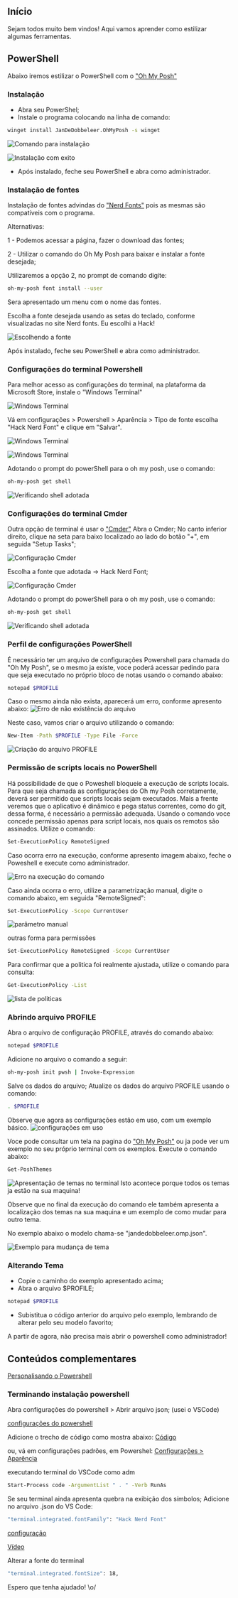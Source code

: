 ## Início
Sejam  todos muito bem vindos!
Aqui vamos aprender como estilizar algumas ferramentas.

## PowerShell
Abaixo iremos estilizar o PowerShell com o ["Oh My Posh"](https://ohmyposh.dev)

### Instalação
- Abra seu PowerShel;
- Instale o programa colocando na linha de comando:
```bash
winget install JanDeDobbeleer.OhMyPosh -s winget 
```
![Comando para instalação](./imagens/OhMyPosh/1_primeiroComandoInstalacao.png)

![Instalação com exito](./imagens/OhMyPosh/2_instaladoComExito.png)

- Após instalado, feche seu PowerShell e abra como administrador.

### Instalação de fontes
Instalação de fontes advindas do ["Nerd Fonts"](https://www.nerdfonts.com/) pois as mesmas são compatíveis com o programa.

Alternativas:

1 - Podemos acessar a página, fazer o download das fontes;

2 - Utilizar o comando do Oh My Posh para baixar e instalar a fonte desejada;

Utilizaremos a opção 2, no prompt de comando digite:
```bash
oh-my-posh font install --user
```
Sera apresentado um menu com o nome das fontes. 

Escolha a fonte desejada usando as setas do teclado, conforme visualizadas no site Nerd fonts.
Eu escolhi a Hack!

![Escolhendo a fonte](./imagens/OhMyPosh/3_instalacaoDeFonteHack.png)

Após instalado, feche seu PowerShell e abra como administrador.

### Configurações do terminal Powershell
Para melhor acesso as configurações do terminal, na plataforma da Microsoft Store, instale o "Windows Terminal"

![Windows Terminal](./imagens/OhMyPosh/4_windowsTerminal.png)

Vá em configurações > Powershell > Aparência > Tipo de fonte escolha "Hack Nerd Font" e clique em "Salvar".

![Windows Terminal](./imagens/OhMyPosh/5_configuracoesPowerShel.png)

![Windows Terminal](./imagens/OhMyPosh/6_escolhaDaFonte.png)

Adotando o prompt do powerShell para o oh my posh, use o comando:
```bash
oh-my-posh get shell
```
![Verificando shell adotada](./imagens/OhMyPosh/9_verificandoShellAdotada.png)

### Configurações do terminal Cmder
Outra opção de terminal é usar o ["Cmder"](https://cmder.app)
Abra o Cmder;
No canto inferior direito, clique na seta para baixo localizado ao lado do botão "+", em seguida "Setup Tasks";

![Configuração Cmder](./imagens/OhMyPosh/7_configuracaoCmder.png)

Escolha a fonte que adotada -> Hack Nerd Font;

![Configuração Cmder](./imagens/OhMyPosh/8_escolhaDaFonteCmder.png)

Adotando o prompt do powerShell para o oh my posh, use o comando:
```bash
oh-my-posh get shell
```
![Verificando shell adotada](./imagens/OhMyPosh/10_verificandoShellAdotadaCmder.png)

### Perfil de configurações PowerShell
É necessário ter um arquivo de configurações Powershell para chamada do "Oh My Posh", se o mesmo ja existe, voce poderá acessar pedindo para que seja executado no próprio bloco de notas usando o comando abaixo:
```bash
notepad $PROFILE
```
Caso o mesmo ainda não exista, aparecerá um erro, conforme apresento abaixo:
![Erro de não existência do arquivo](./imagens/OhMyPosh/11_erroNaoEncontradoArquivo.png)

Neste caso, vamos criar o arquivo utilizando o comando:
```bash
New-Item -Path $PROFILE -Type File -Force
```
![Criação do arquivo PROFILE](./imagens/OhMyPosh/12_criacaoDoArquivoProfile.png)

### Permissão de scripts locais no PowerShell
Há possibilidade de que o Poweshell bloqueie a execução de scripts locais.
Para que seja chamada as configurações do Oh my Posh corretamente, deverá ser permitido que scripts locais sejam executados. Mais a frente veremos que o aplicativo é dinâmico e pega status correntes, como do git, dessa forma, é necessário a permissão adequada.
Usando o comando voce concede permissão apenas para script locais, nos quais os remotos são assinados.
Utilize o comando:
```bash
Set-ExecutionPolicy RemoteSigned
```
Caso ocorra erro na execução, conforme apresento imagem abaixo, feche o Poweshell e execute como administrador.

![Erro na execução do comando](./imagens/OhMyPosh/13_erroUsarComoAdmin.png)

Caso ainda ocorra o erro, utilize a parametrização manual, digite o comando abaixo, em seguida "RemoteSigned":
```bash
Set-ExecutionPolicy -Scope CurrentUser
```
![parâmetro manual](./imagens/OhMyPosh/14_outraAbordagempowershell.png)

outras forma para permissões
```bash
Set-ExecutionPolicy RemoteSigned -Scope CurrentUser
```

Para confirmar que a politica foi realmente ajustada, utilize o comando para consulta:

```bash
Get-ExecutionPolicy -List
```
![lista de politicas](./imagens/OhMyPosh/15_listaDaPolitica.png)

### Abrindo arquivo PROFILE
Abra o arquivo de configuração PROFILE, através do comando abaixo:
```bash
notepad $PROFILE
```
Adicione no arquivo o comando a seguir:
```bash
oh-my-posh init pwsh | Invoke-Expression
```
Salve os dados do arquivo;
Atualize os dados do arquivo PROFILE usando o comando:
```bash
. $PROFILE
```
Observe que agora as configurações estão em uso, com um exemplo básico.
![configurações em uso](./imagens/OhMyPosh/16_ohMyPoshEmUso.png)

Voce pode consultar um tela na pagina do ["Oh My Posh"](https://ohmyposh.dev/docs/themes) ou ja pode ver um exemplo no seu próprio terminal com os exemplos. Execute o comando abaixo:
```bash
Get-PoshThemes
```
![Apresentação de temas no terminal](./imagens/OhMyPosh/17_listaDeTemas.png)
Isto acontece porque todos os temas ja estão na sua maquina! 

Observe que no final da execução do comando ele também apresenta a localizaçào dos temas na sua maquina e um exemplo de como mudar para outro tema. 

No exemplo abaixo o modelo chama-se "jandedobbeleer.omp.json".

![Exemplo para mudança de tema](./imagens/OhMyPosh/18_exemploMudancaTema.png)

### Alterando Tema
- Copie o caminho do exemplo apresentado acima;
- Abra o arquivo $PROFILE;
```bash
notepad $PROFILE
```
- Subistitua o código anterior do arquivo pelo exemplo, lembrando de alterar pelo seu modelo favorito;

A partir de agora, não precisa mais abrir o powershell como administrador!



## Conteúdos complementares
[Personalisando o Powershell](https://www.youtube.com/watch?v=yLg5k0BT2tc)

### Terminando instalação powershell

Abra configurações do powershell > Abrir arquivo json; (usei o VSCode)

[configurações do powershell](./imagens/OhMyPosh/20_configuracoesDoPowershell.png)

Adicione o trecho de código como mostra abaixo:
[Código](./imagens/OhMyPosh/21_configuracaoPadraoPowershell.png)

ou, vá em configurações padrões, em Powershel:
[Configurações > Aparência](./imagens/OhMyPosh/22_aparencia.png)

executando terminal do VSCode como adm
```bash
Start-Process code -ArgumentList " . " -Verb RunAs
```

Se seu terminal ainda apresenta quebra na exibição dos símbolos;
Adicione no arquivo .json do VS Code:

```bash
"terminal.integrated.fontFamily": "Hack Nerd Font"
```
[configuração](./imagens/OhMyPosh/23_configuracaoTerminalVSCode.png)

[Vídeo](https://www.youtube.com/watch?v=-6YVarfmw48)

Alterar a fonte do terminal
```bash
"terminal.integrated.fontSize": 18,
```  
Espero que tenha ajudado! \o/